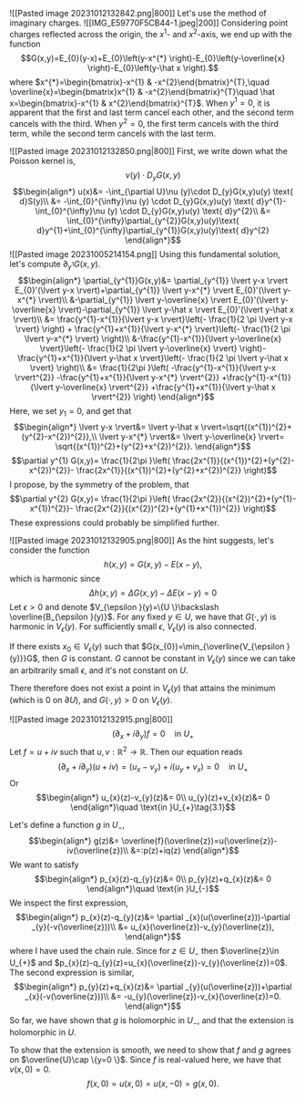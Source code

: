 ![[Pasted image 20231012132842.png|800]]
Let's use the method of imaginary charges. 
![[IMG_E59770F5CB44-1.jpeg|200]]
Considering point charges reflected across the origin, the $x^{1}$- and $x^{2}$-axis, we end up with the function
$$G(x,y)=E_{0}(y-x)+E_{0}\left(y-x^{*} \right)-E_{0}\left(y-\overline{x} \right)-E_{0}\left(y-\hat x \right).$$
where $x^{*}=\begin{bmatrix}-x^{1} & -x^{2}\end{bmatrix}^{T},\quad \overline{x}=\begin{bmatrix}x^{1} & -x^{2}\end{bmatrix}^{T}\quad \hat  x=\begin{bmatrix}-x^{1} & x^{2}\end{bmatrix}^{T}$.
When $y^{1}=0$, it is apparent that the first and last term cancel each other, and the second term cancels with the third.
When $y^{2}=0$, the first term cancels with the third term, while the second term cancels with the last term.

![[Pasted image 20231012132850.png|800]]
First, we write down what the Poisson kernel is,
$$\nu (y) \cdot D_{y}G(x,y)$$
$$\begin{align*}
u(x)&= -\int_{\partial U}\nu (y)\cdot D_{y}G(x,y)u(y) \text{ d}S(y)\\
&= -\int_{0}^{\infty}\nu (y) \cdot D_{y}G(x,y)u(y) \text{ d}y^{1}-\int_{0}^{\infty}\nu (y) \cdot D_{y}G(x,y)u(y) \text{ d}y^{2}\\
&= \int_{0}^{\infty}\partial_{y^{2}}G(x,y)u(y)\text{ d}y^{1}+\int_{0}^{\infty}\partial_{y^{1}}G(x,y)u(y)\text{ d}y^{2}
\end{align*}$$
![[Pasted image 20231005214154.png]]
Using this fundamental solution, let's compute $\partial _{y^{1}}G(x,y)$.
$$\begin{align*}
\partial_{y^{1}}G(x,y)&= \partial_{y^{1}} \lvert y-x \rvert E_{0}'(\lvert y-x \rvert)+\partial_{y^{1}} \lvert y-x^{*} \rvert E_{0}'(\lvert y-x^{*} \rvert)\\
&-\partial_{y^{1}} \lvert y-\overline{x} \rvert E_{0}'(\lvert y-\overline{x} \rvert)-\partial_{y^{1}} \lvert y-\hat x \rvert E_{0}'(\lvert y-\hat x \rvert)\\
&= \frac{y^{1}-x^{1}}{\lvert y-x \rvert}\left(- \frac{1}{2 \pi \lvert y-x \rvert} \right) + \frac{y^{1}+x^{1}}{\lvert y-x^{*} \rvert}\left(- \frac{1}{2 \pi \lvert y-x^{*} \rvert} \right)\\
&-\frac{y^{1}-x^{1}}{\lvert y-\overline{x} \rvert}\left(- \frac{1}{2 \pi \lvert y-\overline{x} \rvert} \right)-\frac{y^{1}+x^{1}}{\lvert y-\hat x \rvert}\left(- \frac{1}{2 \pi \lvert y-\hat x \rvert} \right)\\
&= \frac{1}{2\pi }\left( -\frac{y^{1}-x^{1}}{\lvert y-x \rvert^{2}} -\frac{y^{1}+x^{1}}{\lvert y-x^{*} \rvert^{2}} +\frac{y^{1}-x^{1}}{\lvert y-\overline{x} \rvert^{2}} +\frac{y^{1}+x^{1}}{\lvert y-\hat x \rvert^{2}}  \right)
\end{align*}$$
Here, we set $y_{1}=0$, and get that 
$$\begin{align*}
\lvert y-x \rvert&= \lvert y-\hat x \rvert=\sqrt{(x^{1})^{2}+(y^{2}-x^{2})^{2}},\\
	\lvert y-x^{*} \rvert&= \lvert y-\overline{x} \rvert= \sqrt{(x^{1})^{2}+(y^{2}+x^{2})^{2}}.
\end{align*}$$
$$\partial y^{1} G(x,y)= \frac{1}{2\pi }\left( \frac{2x^{1}}{(x^{1})^{2}+(y^{2}-x^{2})^{2}}- \frac{2x^{1}}{(x^{1})^{2}+(y^{2}+x^{2})^{2}} \right)$$
I propose, by the symmetry of the problem, that 
$$\partial y^{2} G(x,y)= \frac{1}{2\pi }\left( \frac{2x^{2}}{(x^{2})^{2}+(y^{1}-x^{1})^{2}}- \frac{2x^{2}}{(x^{2})^{2}+(y^{1}+x^{1})^{2}} \right)$$
These expressions could probably be simplified further.

<div style="page-break-after: always;"></div>

![[Pasted image 20231012132905.png|800]]
As the hint suggests, let's consider the function
$$h(x,y)=G(x,y)-E(x-y),$$
which is harmonic since
$$\Delta h(x,y)=\Delta G(x,y)-\Delta E(x-y)=0$$
Let $\epsilon >0$ and denote $V_{\epsilon }(y)=\{U \}\backslash \overline{B_{\epsilon }(y)}$. For any fixed $y \in U$, we have that $G(\cdot ,y)$ is harmonic in $V_{\epsilon }(y)$. 
For sufficiently small $\epsilon$, $V_{\epsilon }(y)$ is also connected.

If there exists $x_{0}\in V_{\epsilon }(y)$ such that $G(x_{0})=\min_{\overline{V_{\epsilon }(y)}}G$,
then $G$ is constant.
$G$ cannot be constant in $V_{\epsilon }(y)$ since we can take an arbitrarily small $\epsilon$, and it's not constant on $U$.

There therefore does not exist a point in $V_{\epsilon }(y)$ that attains the minimum (which is 0 on $\partial U$), and $G(\cdot ,y)>0$ on $V_{\epsilon }(y)$.

<div style="page-break-after: always;"></div>

![[Pasted image 20231012132915.png|800]]
$$(\partial_{x}+i \partial _{y})f=0 \quad \text{in }U_{+}$$
Let $f=u+iv$ such that $u,v:\mathbb{R}^{2}\to \mathbb{R}$. Then our equation reads
$$(\partial _{x}+i \partial _{y})(u+iv)=(u_{x}-v_{y})+i(u_{y}+v_{x})=0\quad \text{in }U_{+}$$
Or
$$\begin{align*}
u_{x}(z)-v_{y}(z)&= 0\\
u_{y}(z)+v_{x}(z)&= 0
\end{align*}\quad \text{in }U_{+}\tag{3.1}$$

Let's define a function $g$ in $U_{-}$,
$$\begin{align*}
g(z)&= \overline{f}(\overline{z})=u(\overline{z})-iv(\overline{z})\\
&=:p(z)+iq(z)
\end{align*}$$
We want to satisfy
$$\begin{align*}
p_{x}(z)-q_{y}(z)&= 0\\
p_{y}(z)+q_{x}(z)&= 0
\end{align*}\quad \text{in }U_{-}$$
We inspect the first expression,
$$\begin{align*}
p_{x}(z)-q_{y}(z)&= \partial _{x}(u(\overline{z}))-\partial _{y}(-v(\overline{z}))\\
&= u_{x}(\overline{z})-v_{y}(\overline{z}),
\end{align*}$$
where I have used the chain rule. Since for $z \in U_{-}$ then $\overline{z}\in U_{+}$ and $p_{x}(z)-q_{y}(z)=u_{x}(\overline{z})-v_{y}(\overline{z})=0$. 
The second expression is similar,
$$\begin{align*}
p_{y}(z)+q_{x}(z)&= \partial _{y}(u(\overline{z}))+\partial _{x}(-v(\overline{z}))\\
	&= -u_{y}(\overline{z})-v_{x}(\overline{z})=0.
\end{align*}$$
So far, we have shown that $g$ is holomorphic in $U_{-}$, and that the extension is holomorphic in $U$.

To show that the extension is smooth, we need to show that $f$ and $g$ agrees on $\overline{U}\cap \{y=0 \}$. Since $f$ is real-valued here, we have that $v(x,0)=0$.
$$f(x,0)=u(x,0)=u(x,-0)=g(x,0).$$